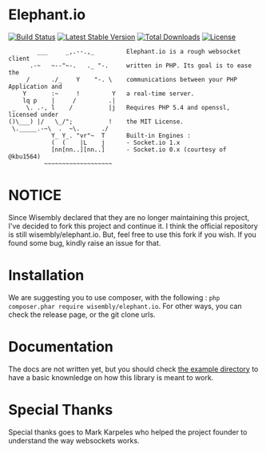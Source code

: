 Elephant.io
===========
[![Build Status](https://travis-ci.org/ghabxph/elephant.io.svg?branch=master)](https://travis-ci.org/ghabxph/elephant.io)
[![Latest Stable Version](https://poser.pugx.org/ghabxph/elephant.io/v/stable.svg)](https://packagist.org/packages/ghabxph/elephant.io)
[![Total Downloads](https://poser.pugx.org/ghabxph/elephant.io/downloads.svg)](https://packagist.org/packages/ghabxph/elephant.io) 
[![License](https://poser.pugx.org/wisembly/elephant.io/license.svg)](https://packagist.org/packages/wisembly/elephant.io)

```
        ___     _,.--.,_         Elephant.io is a rough websocket client
      .-~   ~--"~-.   ._ "-.     written in PHP. Its goal is to ease the
     /      ./_    Y    "-. \    communications between your PHP Application and
    Y       :~     !         Y   a real-time server.
    lq p    |     /         .|
 _   \. .-, l    /          |j   Requires PHP 5.4 and openssl, licensed under
()\___) |/   \_/";          !    the MIT License.
 \._____.-~\  .  ~\.      ./
            Y_ Y_. "vr"~  T      Built-in Engines :
            (  (    |L    j      - Socket.io 1.x
            [nn[nn..][nn..]      - Socket.io 0.x (courtesy of @kbu1564)
          ~~~~~~~~~~~~~~~~~~~
```

NOTICE
======
Since Wisembly declared that they are no longer maintaining this project, I've
decided to fork this project and continue it. I think the official repository is still
wisembly/elephant.io. But, feel free to use this fork if you wish. If you found some bug,
kindly raise an issue for that.

Installation
============
We are suggesting you to use composer, with the following : `php composer.phar require wisembly/elephant.io`. For other ways, you can check the release page, or the git clone urls.

Documentation
=============
The docs are not written yet, but you should check [the example directory](https://github.com/ghabxph/elephant.io/tree/master/example)
to have a basic knownledge on how this library is meant to work.

Special Thanks
==============
Special thanks goes to Mark Karpeles who helped the project founder to understand the way websockets works.
